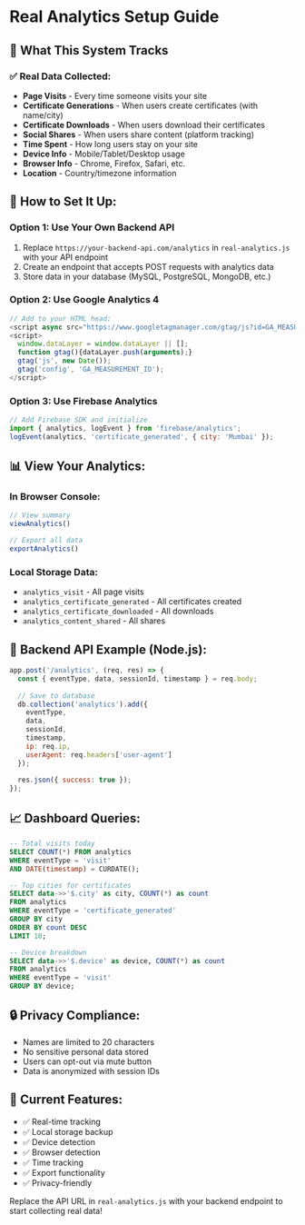 # Real Analytics Setup Guide

## 🎯 What This System Tracks

### ✅ **Real Data Collected:**
- **Page Visits** - Every time someone visits your site
- **Certificate Generations** - When users create certificates (with name/city)
- **Certificate Downloads** - When users download their certificates
- **Social Shares** - When users share content (platform tracking)
- **Time Spent** - How long users stay on your site
- **Device Info** - Mobile/Tablet/Desktop usage
- **Browser Info** - Chrome, Firefox, Safari, etc.
- **Location** - Country/timezone information

## 🔧 **How to Set It Up:**

### **Option 1: Use Your Own Backend API**
1. Replace `https://your-backend-api.com/analytics` in `real-analytics.js` with your API endpoint
2. Create an endpoint that accepts POST requests with analytics data
3. Store data in your database (MySQL, PostgreSQL, MongoDB, etc.)

### **Option 2: Use Google Analytics 4**
```javascript
// Add to your HTML head:
<script async src="https://www.googletagmanager.com/gtag/js?id=GA_MEASUREMENT_ID"></script>
<script>
  window.dataLayer = window.dataLayer || [];
  function gtag(){dataLayer.push(arguments);}
  gtag('js', new Date());
  gtag('config', 'GA_MEASUREMENT_ID');
</script>
```

### **Option 3: Use Firebase Analytics**
```javascript
// Add Firebase SDK and initialize
import { analytics, logEvent } from 'firebase/analytics';
logEvent(analytics, 'certificate_generated', { city: 'Mumbai' });
```

## 📊 **View Your Analytics:**

### **In Browser Console:**
```javascript
// View summary
viewAnalytics()

// Export all data
exportAnalytics()
```

### **Local Storage Data:**
- `analytics_visit` - All page visits
- `analytics_certificate_generated` - All certificates created
- `analytics_certificate_downloaded` - All downloads
- `analytics_content_shared` - All shares

## 🚀 **Backend API Example (Node.js):**

```javascript
app.post('/analytics', (req, res) => {
  const { eventType, data, sessionId, timestamp } = req.body;
  
  // Save to database
  db.collection('analytics').add({
    eventType,
    data,
    sessionId,
    timestamp,
    ip: req.ip,
    userAgent: req.headers['user-agent']
  });
  
  res.json({ success: true });
});
```

## 📈 **Dashboard Queries:**

```sql
-- Total visits today
SELECT COUNT(*) FROM analytics 
WHERE eventType = 'visit' 
AND DATE(timestamp) = CURDATE();

-- Top cities for certificates
SELECT data->>'$.city' as city, COUNT(*) as count 
FROM analytics 
WHERE eventType = 'certificate_generated' 
GROUP BY city 
ORDER BY count DESC 
LIMIT 10;

-- Device breakdown
SELECT data->>'$.device' as device, COUNT(*) as count 
FROM analytics 
WHERE eventType = 'visit' 
GROUP BY device;
```

## 🔒 **Privacy Compliance:**
- Names are limited to 20 characters
- No sensitive personal data stored
- Users can opt-out via mute button
- Data is anonymized with session IDs

## 📱 **Current Features:**
- ✅ Real-time tracking
- ✅ Local storage backup
- ✅ Device detection
- ✅ Browser detection
- ✅ Time tracking
- ✅ Export functionality
- ✅ Privacy-friendly

Replace the API URL in `real-analytics.js` with your backend endpoint to start collecting real data!